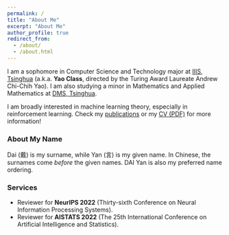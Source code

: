 ```yaml
---
permalink: /
title: "About Me"
excerpt: "About Me"
author_profile: true
redirect_from: 
  - /about/
  - /about.html
---
```


I am a sophomore in Computer Science and Technology major at [IIIS, Tsinghua](https://iiis.tsinghua.edu.cn/en/) (a.k.a. **Yao Class**, directed by the Turing Award Laureate Andrew Chi-Chih Yao). I am also studying a minor in Mathematics and Applied Mathematics at [DMS, Tsinghua](https://www.math.tsinghua.edu.cn/).

I am broadly interested in machine learning theory, especially in reinforcement learning. Check my [publications](publications) or my [CV (PDF)](CV.pdf) for more information!

### About My Name
Dai (戴) is my surname, while Yan (言) is my given name. In Chinese, the surnames come *before* the given names. DAI Yan is also my preferred name ordering.

### Services
* Reviewer for **NeurIPS 2022** (Thirty-sixth Conference on Neural Information Processing Systems).
* Reviewer for **AISTATS 2022** (The 25th International Conference on Artificial Intelligence and Statistics).

<!-- ### News
* [2022/06] Will serve as a reviewer for **NeurIPS 2022**!
* [2022/05] One paper accepted to **ICML 2022**!
* [2021/09] Will serve as a reviewer for **AISTATS 2022**!
 -->